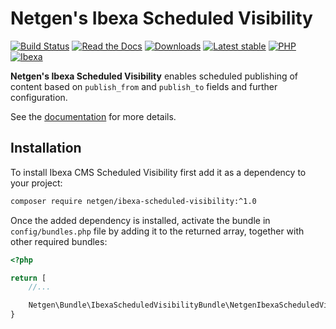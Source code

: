 # Netgen's Ibexa Scheduled Visibility

[![Build Status](https://img.shields.io/github/actions/workflow/status/netgen/ibexa-scheduled_visibility/tests.yml?branch=master)](https://github.com/netgen/ibexa-scheduled-visibility/actions)
[![Read the Docs](https://img.shields.io/readthedocs/netgens-scheduled-visibility-for-ibexa-cms)](https://netgens-scheduled-visibility-for-ibexa-cms.readthedocs.io/en/latest/)
[![Downloads](https://img.shields.io/packagist/dt/netgen/ibexa-scheduled-visibility.svg)](https://packagist.org/packages/netgen/ibexa-scheduled-visibility)
[![Latest stable](https://img.shields.io/packagist/v/netgen/ibexa-scheduled-visibility.svg)](https://packagist.org/packages/netgen/ibexa-scheduled-visibility)
[![PHP](https://img.shields.io/badge/PHP-8.1+-%238892BF.svg)](https://www.php.net)
[![Ibexa](https://img.shields.io/badge/Ibexa-4.5+-orange.svg)](https://www.ibexa.co)

**Netgen's Ibexa Scheduled Visibility** enables scheduled publishing of content
based on ``publish_from`` and ``publish_to`` fields and further configuration.

See the
[documentation](https://netgens-scheduled-visibility-for-ibexa-cms.readthedocs.io/en/latest/)
for more details.

## Installation

To install Ibexa CMS Scheduled Visibility first add it as a dependency to your project:

```sh
composer require netgen/ibexa-scheduled-visibility:^1.0
```

Once the added dependency is installed, activate the bundle in `config/bundles.php` file by adding it to the returned array, together with other required bundles:

```php
<?php

return [
    //...

    Netgen\Bundle\IbexaScheduledVisibilityBundle\NetgenIbexaScheduledVisibilityBundle::class => ['all' => true],
}
```
